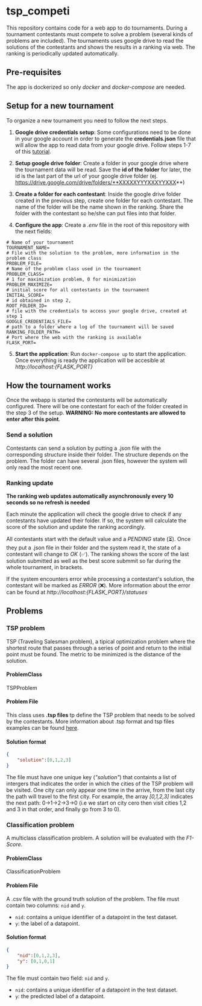 # tsp_competi

This repository contains code for a web app to do tournaments. During a tournament contestants must compete to solve a problem (several kinds of problems are included). The tournaments uses google drive to read the solutions of the contestants and shows the results in a ranking via web. The ranking is periodically updated automatically.

## Pre-requisites

The app is dockerized so only *docker* and *docker-compose* are needed.

## Setup for a new tournament

To organize a new tournament you need to follow the next steps.

1. **Google drive credentials setup**: Some configurations need to be done in your google account in order to generate the **credentials.json** file that will allow the app to read data from your google drive. Follow steps 1-7 of this [tutorial](https://obikastanya.medium.com/easy-way-to-integrate-your-python-apps-with-google-drive-api-2f29ed0be239).

2. **Setup google drive folder**: Create a folder in your google drive where the tournament data will be read. Save the **id of the folder** for later, the id is the last part of the url of your google drive folder (ej. https://drive.google.com/drive/folders/**XXXXXYYYXXXYYXXX**)

3. **Create a folder for each contestant**: Inside the google drive folder created in the previous step, create one folder for each contestant. The name of the folder will be the name shown in the ranking. Share the folder with the contestant so he/she can put files into that folder.

4. **Configure the app**: Create a *.env* file in the root of this repository with the next fields:

```
# Name of your tournament
TOURNAMENT_NAME=
# File with the solution to the problem, more information in the problem class
PROBLEM_FILE=
# Name of the problem class used in the tournament
PROBLEM_CLASS=
# 1 for maximization problem, 0 for minimization
PROBLEM_MAXIMIZE=
# initial score for all contestants in the tournament
INITIAL_SCORE=
# id obtained in step 2,
ROOT_FOLDER_ID=
# file with the credentials to access your google drive, created at step 1
GOOGLE_CREDENTIALS_FILE=
# path to a folder where a log of the tournament will be saved
RANKING_FOLDER_PATH=
# Port where the web with the ranking is available
FLASK_PORT=
```

5. **Start the application**: Run `docker-compose up` to start the application. Once everything is ready the application will be accesible at *http://localhost:{FLASK_PORT}*

## How the tournament works

Once the webapp is started the contestants will be automatically configured. There will be one contestant for each of the folder created in the step 3 of the setup. **WARNING: No more contestants are allowed to enter after this point**.

### Send a solution

Contestants can send a solution by putting a .json file with the corresponding structure inside their folder. The structure depends on the problem. The folder can have several .json files, however the system will only read the most recent one.

### Ranking update

**The ranking web updates automatically asynchronously every 10 seconds so no refresh is needed**

Each minute the application will check the google drive to check if any contestants have updated their folder. If so, the system will calculate the score of the solution and update the ranking acordingly. 

All contestants start with the default value and a *PENDING* state (⏳). Once they put a .json file in their folder and the system read it, the state of a contestant will change to *OK* (✅). The ranking shows the score of the last solution submitted as well as the best score submmit so far during the whole tournament, in brackets.

If the system encounters error while processing a contestant's solution, the contestant will be marked as *ERROR* (❌). More information about the error can be found at *http://localhost:{FLASK_PORT}/statuses*

## Problems

### TSP problem

TSP (Traveling Salesman problem), a tipical optimization problem where the shortest route that passes through a series of point and return to the initial point must be found. The metric to be minimized is the distance of the solution.

#### ProblemClass

TSPProblem

#### Problem File

This class uses **.tsp files** tp define the TSP problem that needs to be solved by the contestants. More information about .tsp format and tsp files examples can be found [here](http://comopt.ifi.uni-heidelberg.de/software/TSPLIB95/).

#### Solution format

```json
{
    "solution":[0,1,2,3]
}
```

The file must have one unique key (*"solution"*) that containts a list of intergers that indicates the order in which the cities of the TSP problem will be visited. One city can only appear one time in the arrive, from the last city the path will travel to the first city. For example, the array *[0,1,2,3]* indicates the next path: 0->1->2->3->0 (i.e we start on city cero then visit cities 1,2 and 3 in that order, and finally go from 3 to 0).

### Classification problem

A multiclass classification problem. A solution will be evaluated with the *F1-Score*.

#### ProblemClass

ClassificationProblem

#### Problem File

A .csv file with the ground truth solution of the problem. The file must contain two columns: `nid` and `y`.

* `nid`: contains a unique identifier of a datapoint in the test dataset.
* `y`: the label of a datapoint.

#### Solution format

```json
{
    "nid":[0,1,2,3],
    "y": [0,1,0,1]
}
```

The file must contain two field: `nid` and `y`.

* `nid`: contains a unique identifier of a datapoint in the test dataset.
* `y`: the predicted label of a datapoint.
